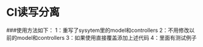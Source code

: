 CI读写分离
===================================
###使用方法如下：
        1：重写了sysytem里的model和controllers
        2：不用修改以前的model和controllers
        3：如果使用直接覆盖添加上述代码
        4：里面有测试例子
